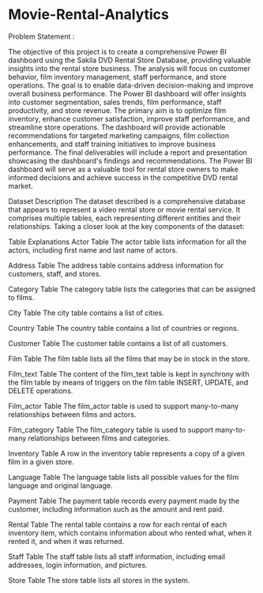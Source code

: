 # Movie-Rental-Analytics
Problem Statement :

The objective of this project is to create a comprehensive Power BI dashboard using the Sakila DVD Rental Store Database, providing valuable insights into the rental store business. The analysis will focus on customer behavior, film inventory management, staff performance, and store operations. The goal is to enable data-driven decision-making and improve overall business performance. The Power BI dashboard will offer insights into customer segmentation, sales trends, film performance, staff productivity, and store revenue. The primary aim is to optimize film inventory, enhance customer satisfaction, improve staff performance, and streamline store operations. The dashboard will provide actionable recommendations for targeted marketing campaigns, film collection enhancements, and staff training initiatives to improve business performance. The final deliverables will include a report and presentation showcasing the dashboard's findings and recommendations. The Power BI dashboard will serve as a valuable tool for rental store owners to make informed decisions and achieve success in the competitive DVD rental market.

Dataset Description
The dataset described is a comprehensive database that appears to represent a video rental store or movie rental service. It comprises multiple tables, each representing different entities and their relationships. Taking a closer look at the key components of the dataset:

Table Explanations
Actor Table
The actor table lists information for all the actors, including first name and last name of actors.

Address Table
The address table contains address information for customers, staff, and stores.

Category Table
The category table lists the categories that can be assigned to films.

City Table
The city table contains a list of cities.

Country Table
The country table contains a list of countries or regions.

Customer Table
The customer table contains a list of all customers.

Film Table
The film table lists all the films that may be in stock in the store.

Film_text Table
The content of the film_text table is kept in synchrony with the film table by means of triggers on the film table INSERT, UPDATE, and DELETE operations.

Film_actor Table
The film_actor table is used to support many-to-many relationships between films and actors.

Film_category Table
The film_category table is used to support many-to-many relationships between films and categories.

Inventory Table
A row in the inventory table represents a copy of a given film in a given store.

Language Table
The language table lists all possible values for the film language and original language.

Payment Table
The payment table records every payment made by the customer, including information such as the amount and rent paid.

Rental Table
The rental table contains a row for each rental of each inventory item, which contains information about who rented what, when it rented it, and when it was returned.

Staff Table
The staff table lists all staff information, including email addresses, login information, and pictures.

Store Table
The store table lists all stores in the system.
